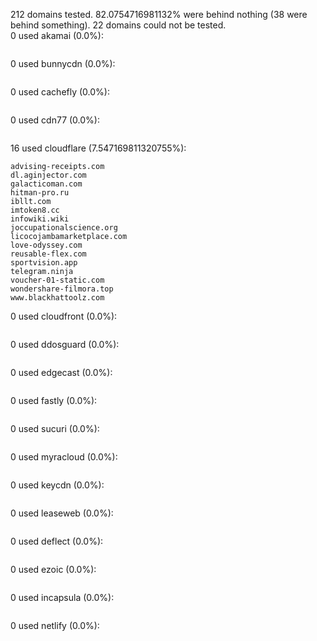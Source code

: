 212 domains tested. 82.0754716981132% were behind nothing (38 were behind something). 22 domains could not be tested.<br>
0 used akamai (0.0%):
```

```

0 used bunnycdn (0.0%):
```

```

0 used cachefly (0.0%):
```

```

0 used cdn77 (0.0%):
```

```

16 used cloudflare (7.547169811320755%):
```
advising-receipts.com
dl.aginjector.com
galacticoman.com
hitman-pro.ru
ibllt.com
imtoken8.cc
infowiki.wiki
joccupationalscience.org
licocojambamarketplace.com
love-odyssey.com
reusable-flex.com
sportvision.app
telegram.ninja
voucher-01-static.com
wondershare-filmora.top
www.blackhattoolz.com
```

0 used cloudfront (0.0%):
```

```

0 used ddosguard (0.0%):
```

```

0 used edgecast (0.0%):
```

```

0 used fastly (0.0%):
```

```

0 used sucuri (0.0%):
```

```

0 used myracloud (0.0%):
```

```

0 used keycdn (0.0%):
```

```

0 used leaseweb (0.0%):
```

```

0 used deflect (0.0%):
```

```

0 used ezoic (0.0%):
```

```

0 used incapsula (0.0%):
```

```

0 used netlify (0.0%):
```

```
